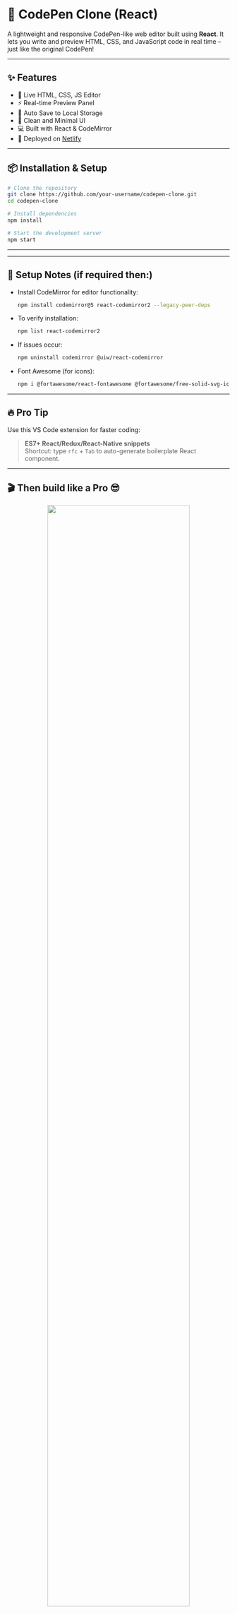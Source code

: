 
# 🚀 CodePen Clone (React)

A lightweight and responsive CodePen-like web editor built using **React**. It lets you write and preview HTML, CSS, and JavaScript code in real time – just like the original CodePen!

---

## ✨ Features

- 📝 Live HTML, CSS, JS Editor
- ⚡ Real-time Preview Panel
- 💾 Auto Save to Local Storage
- 🎨 Clean and Minimal UI
- 💻 Built with React & CodeMirror
- 🚀 Deployed on [Netlify](https://your-netlify-link.netlify.app)

---

## 📦 Installation & Setup

```bash
# Clone the repository
git clone https://github.com/your-username/codepen-clone.git
cd codepen-clone

# Install dependencies
npm install

# Start the development server
npm start
```

---

---

## 🔧 Setup Notes (if required then:)

- Install CodeMirror for editor functionality:
  ```bash
  npm install codemirror@5 react-codemirror2 --legacy-peer-deps
  ```

- To verify installation:
  ```bash
  npm list react-codemirror2
  ```

- If issues occur:
  ```bash
  npm uninstall codemirror @uiw/react-codemirror
  ```

- Font Awesome (for icons):
  ```bash
  npm i @fortawesome/react-fontawesome @fortawesome/free-solid-svg-icons @fortawesome/fontawesome-svg-core
  ```

---

## 🔥 Pro Tip

Use this VS Code extension for faster coding:
> **ES7+ React/Redux/React-Native snippets**  
Shortcut: type `rfc` + `Tab` to auto-generate boilerplate React component.

---

## 🎬 Then build like a **Pro 😎**

<p align="center">
  <img src="https://media2.giphy.com/media/v1.Y2lkPTc5MGI3NjExZ25yY2IydzFpYzVjMW1kYzQybTQ5MjA1Yml1OG02cjcydnlteDB4YSZlcD12MV9pbnRlcm5hbF9naWZfYnlfaWQmY3Q9Zw/ADD4w6XgqLBJohQdBK/giphy.gif" width="80%">
</p>

Made with 💙 using React.
